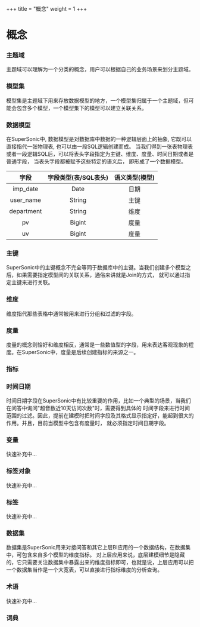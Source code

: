 +++
title = "概念"
weight = 1
+++

# 概念

### **主题域**
主题域可以理解为一个分类的概念，用户可以根据自己的业务场景来划分主题域。

### **模型集**
模型集是主题域下用来存放数据模型的地方，一个模型集归属于一个主题域，但可能会包含多个模型，一个模型集下的模型可以建立关联关系。

### **数据模型**  
在SuperSonic中, 数据模型是对数据库中数据的一种逻辑层面上的抽象, 它既可以直接指代一张物理表, 也可以由一段SQL逻辑创建而成。
当我们得到一张表物理表或者一段逻辑SQL后，可以将表头字段指定为主键、维度、度量、时间日期或者是普通字段，
当表头字段都被赋予这些特定的语义后， 即形成了一个数据模型。

| 字段        | 字段类型(表/SQL表头) | 语义类型(模型) |
|:----:|:-------------:|:----:|
| imp_date   |     Date      | 日期       |
| user_name  |    String     | 主键       |
| department |    String     | 维度       |
| pv         |    Bigint     | 度量       |
| uv         |    Bigint     | 度量       |


### **主键**
SuperSonic中的主键概念不完全等同于数据库中的主键。当我们创建多个模型之后，如果需要指定模型间的关联关系，通俗来讲就是Join的方式，
就可以通过指定主键来进行关联。

### **维度**
维度指代那些表格中通常被用来进行分组和过滤的字段。

### **度量**
度量的概念则恰好和维度相反，通常是一些数值型的字段，用来表达客观现象的程度。在SuperSonic中，度量是后续创建指标的来源之一。

### **指标**


### **时间日期**
时间日期字段在SuperSonic中有比较重要的作用，比如一个典型的场景，当我们在问答中询问"超音数近10天访问次数"时，需要得到具体的
时间字段来进行时间范围的过滤。因此，提前在建模时把时间字段及其格式显示指定好，能起到很大的作用。并且，目前当模型中包含有度量时，
就必须指定时间日期字段。

### **变量**
快速补充中...

### **标签对象**
快速补充中...

### **标签**
快速补充中...

### **数据集**
数据集是SuperSonic用来对接问答和其它上层BI应用的一个数据结构，在数据集中，可包含来自多个模型的维度指标。
对上层应用来说，底层建模细节是隐藏的，它只需要关注数据集中暴露出来的维度指标即可，也就是说，上层应用可以把一个数据集当作是一个大宽表，可以直接进行指标维度的分析查询。

### **术语**
快速补充中...

### **词典**
